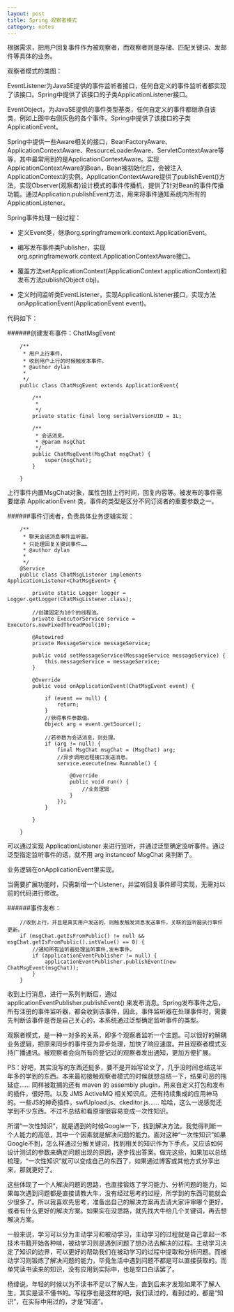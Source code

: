 ```yaml
---
layout: post
title: Spring 观察者模式
category: notes
---
```


根据需求，把用户回复事件作为被观察者，而观察者则是存储、匹配关键词、发邮件等具体的业务。

观察者模式的类图：



EventListener为JavaSE提供的事件监听者接口，任何自定义的事件监听者都实现了该接口。Spring中提供了该接口的子类ApplicationListener接口。

EventObject，为JavaSE提供的事件类型基类，任何自定义的事件都继承自该类，例如上图中右侧灰色的各个事件。Spring中提供了该接口的子类ApplicationEvent。

Spring中提供一些Aware相关的接口，BeanFactoryAware、 ApplicationContextAware、ResourceLoaderAware、ServletContextAware等等，其中最常用到的是ApplicationContextAware。实现ApplicationContextAware的Bean，Bean被初始化后，会被注入ApplicationContext的实例。ApplicationContextAware提供了publishEvent()方法，实现Observer(观察者)设计模式的事件传播机，提供了针对Bean的事件传播功能。通过Application.publishEvent方法，用来将事件通知系统内所有的ApplicationListener。

Spring事件处理一般过程：

* 定义Event类，继承org.springframework.context.ApplicationEvent。

* 编写发布事件类Publisher，实现org.springframework.context.ApplicationContextAware接口。

* 覆盖方法setApplicationContext(ApplicationContext applicationContext)和发布方法publish(Object obj)。

* 定义时间监听类EventListener，实现ApplicationListener接口，实现方法onApplicationEvent(ApplicationEvent event)。


代码如下：

######创建发布事件：ChatMsgEvent
	
		/**
		 * 用户上行事件，
		 * 收到用户上行的时候触发本事件。
		 * @author dylan
		 *
		 */
		public class ChatMsgEvent extends ApplicationEvent{
		 
			/**
			 * 
			 */
			private static final long serialVersionUID = 1L;
		 
			/**
			 * 会话消息。
			 * @param msgChat
			 */
			public ChatMsgEvent(MsgChat msgChat) {
				super(msgChat);
			}
		 
		}

上行事件内置MsgChat对象，属性包括上行时间，回复内容等。被发布的事件需要继承 ApplicationEvent 类，事件的类型是区分不同订阅者的重要参数之一。

######事件订阅者，负责具体业务逻辑实现：

		/**
		 * 聊天会话消息事件监听器。
		 * 只处理回复关键词事件……
		 * @author dylan
		 *
		 */
		@Service
		public class ChatMsgListener implements ApplicationListener<ChatMsgEvent> {
		 
			private static Logger logger = Logger.getLogger(ChatMsgListener.class);
		 
			//创建固定为10个的线程池。
			private ExecutorService service = Executors.newFixedThreadPool(10);
		 
			@Autowired
			private MessageService messageService;
		 
			public void setMessageService(MessageService messageService) {
				this.messageService = messageService;
			}
		 
			@Override
			public void onApplicationEvent(ChatMsgEvent event) {
		 
				if (event == null) {
					return;
				}
				//获得事件参数值。
				Object arg = event.getSource();
		 
				//若参数为会话消息，则处理。
				if (arg != null) {
					final MsgChat msgChat = (MsgChat) arg;
					//异步调用远程接口发送消息。
					service.execute(new Runnable() {
		 
						@Override
						public void run() {
							//业务逻辑
						}
					});
				}
		 
			}
		 
		}

可以通过实现 ApplicationListener 来进行监听，并通过泛型确定监听事件。通过泛型指定监听事件的话，就不用 arg instanceof MsgChat 来判断了。

业务逻辑在onApplicationEvent里实现。

当需要扩展功能时，只需新增一个Listener，并监听回复事件即可实现，无需对以前的代码进行修改。

######事件发布：

		//收到上行，并且是真实用户发送的，则触发触发消息发送事件，关联的监听器执行事件更新。
		if (msgChat.getIsFromPublic() != null && msgChat.getIsFromPublic().intValue() == 0) {
			//通知所有监听器处理监听事件,发布事件。
			if (applicationEventPublisher != null) {
				applicationEventPublisher.publishEvent(new ChatMsgEvent(msgChat));
			}
		}

收到上行消息，进行一系列判断后，通过applicationEventPublisher.publishEvent() 来发布消息。Spring发布事件之后，所有注册的事件监听器，都会收到该事件，因此，事件监听器在处理事件时，需要先判断该事件是否是自己关心的，本系统通过泛型确定监听事件的类型。

观察者模式，是一种一对多的关系，即多个观察者监听一个主题。可以很好的解耦业务逻辑，把原来同步的事件变为异步处理，加快了响应速度。并且观察者模式支持广播通讯。被观察者会向所有的登记过的观察者发出通知，更加方便扩展。

PS：好吧，其实没写的东西还挺多，要不是开始写论文了，几乎没时间总结这半年多的学到的东西。本来最初接触观察者模式的时候就想总结一下，结果可恶的拖延症…… 同样被耽搁的还有 maven 的 assembly plugin，用来自定义打包和发布的插件，很好用。以及 JMS ActiveMQ 相关知识点。还有持续集成的应用神马的。一些JS的神奇插件，swfUpload.js、ckeditor.js…… 哈哈，这么一说感觉还学到不少东西。不过不总结和看原理很容易变成一次性知识。

所谓“一次性知识”，就是遇到的时候Google一下，找到解决方法。我觉得判断一个人能力的高低，其中一个因素就是解决问题的能力。面对这种“一次性知识”如果Google不到，怎么样通过分解关键词，找到相关的知识作为下手点，又应该如何设计测试的参数来确定问题出现的原因，逐步找出答案。做完这些，如果加以总结梳理，“一次性知识”就可以变成自己的东西了，如果通过博客或其他方式分享出来，那就更好了。

这些体现了一个人解决问题的思路，也直接锻炼了学习能力、分析问题的能力，如果每次遇到问题都是直接请教大牛，没有经过思考的过程，所学到的东西可能就会少很多了。所以我喜欢先思考，准备出自己的解决方案再去请大家评审哪个更好，或者有什么更好的解决方案。如果实在没思路，就先找大牛给几个关键词，再去想解决方案。

一般来说，学习可以分为主动学习和被动学习，主动学习的过程就是自己拿起一本技术书籍开始各种啃，被动学习则是遇到问题了想办法去解决的过程。主动学习决定了知识的边界，可以更好的帮助我们在被动学习的过程中提取和分析问题。而被动学习则锻炼了解决问题的能力，毕竟生活中遇到问题不都是可以直接获取的。而单凭读书读来的知识，没有应用到实际中，也是空口白话罢了。

杨绛说，年轻的时候以为不读书不足以了解人生，直到后来才发现如果不了解人生，其实是读不懂书的。写程序也是这样的吧，我们读过的，看到过的，都是“知识”，在实际中用过的，才是“知道”。
